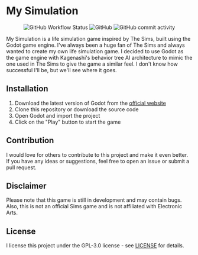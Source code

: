 # My Simulation

<p align="center">
<img alt="GitHub Workflow Status" src="https://img.shields.io/github/actions/workflow/status/tonytins/mysimulation/godot.yml"> <img alt="GitHub" src="https://img.shields.io/github/license/tonytins/mysimulation"> <img alt="GitHub commit activity" src="https://img.shields.io/github/commit-activity/w/tonytins/mysimulation">
</p>

My Simulation is a life simulation game inspired by The Sims, built using the Godot game engine. I've always been a huge fan of The Sims and always wanted to create my own life simulation game. I decided to use Godot as the game engine with Kagenashi's behavior tree AI architecture to mimic the one used in The Sims to give the game a similar feel. I don't know how successful I'll be, but we'll see where it goes.

## Installation

1. Download the latest version of Godot from the [official website](https://godotengine.org/download/windows)
2. Clone this repository or download the source code
3. Open Godot and import the project
4. Click on the "Play" button to start the game

## Contribution

I would love for others to contribute to this project and make it even better. If you have any ideas or suggestions, feel free to open an issue or submit a pull request.

## Disclaimer

Please note that this game is still in development and may contain bugs. Also, this is not an official Sims game and is not affiliated with Electronic Arts.

## License

I license this project under the GPL-3.0 license - see [LICENSE](LICENSE) for details.
